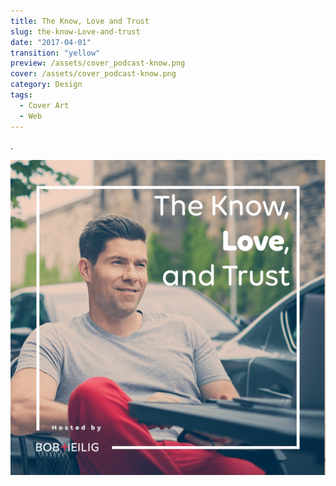 ```yaml
---
title: The Know, Love and Trust
slug: the-know-Love-and-trust
date: "2017-04-01"
transition: "yellow"
preview: /assets/cover_podcast-know.png
cover: /assets/cover_podcast-know.png
category: Design
tags:
  - Cover Art
  - Web
---
```


.

![](/assets/theknowpodcast_01.png)
